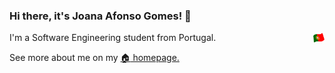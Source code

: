 ### Hi there, it's Joana Afonso Gomes! :wave:

I'm a Software Engineering student from Portugal. &nbsp;<img style="float: right"  width="18" src="https://github.com/joanafonsogomes/joanafonsogomes/blob/main/flag.png">

See more about me on my [:house: homepage.](https://joanafonsogomes.github.io/home/) 

